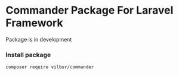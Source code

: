 # Commander Package For Laravel Framework

Package is in development

### Install package
``` bash
composer require vilbur/commander
```
